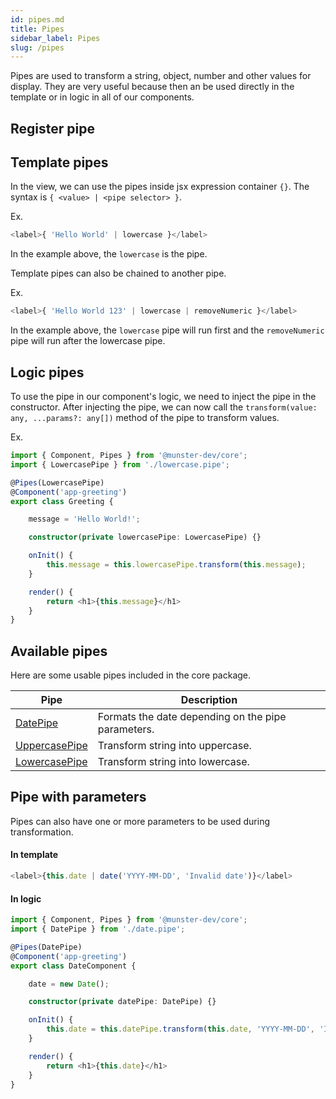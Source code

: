 ```yaml
---
id: pipes.md
title: Pipes
sidebar_label: Pipes
slug: /pipes
---
```


Pipes are used to transform a string, object, number and other values for display.
They are very useful because then an be used directly in the template or in logic in all of our components.

## Register pipe

## Template pipes

In the view, we can use the pipes inside jsx expression container `{}`.
The syntax is `{ <value> | <pipe selector> }`.

Ex.

```typescript
<label>{ 'Hello World' | lowercase }</label>
```

In the example above, the `lowercase` is the pipe.

Template pipes can also be chained to another pipe.

Ex.

```typescript
<label>{ 'Hello World 123' | lowercase | removeNumeric }</label>
```

In the example above, the `lowercase` pipe will run first and the `removeNumeric` pipe will run after the lowercase pipe.

## Logic pipes

To use the pipe in our component's logic, we need to inject the pipe in the constructor.
After injecting the pipe, we can now call the `transform(value: any, ...params?: any[])` method of the pipe to transform values.

Ex.

```typescript
import { Component, Pipes } from '@munster-dev/core';
import { LowercasePipe } from './lowercase.pipe';

@Pipes(LowercasePipe)
@Component('app-greeting')
export class Greeting {

    message = 'Hello World!';

    constructor(private lowercasePipe: LowercasePipe) {}

    onInit() {
        this.message = this.lowercasePipe.transform(this.message);
    }

    render() {
        return <h1>{this.message}</h1>
    }
}
```

## Available pipes

Here are some usable pipes included in the core package.

| Pipe | Description |
| --- | --- |
| [DatePipe](/pipes/date)           | Formats the date depending on the pipe parameters. |
| [UppercasePipe](/pipes/uppercase) | Transform string into uppercase. |
| [LowercasePipe](/pipes/lowercase) | Transform string into lowercase. |

## Pipe with parameters

Pipes can also have one or more parameters to be used during transformation.

#### In template

```typescript
<label>{this.date | date('YYYY-MM-DD', 'Invalid date')}</label>
```

#### In logic

```typescript
import { Component, Pipes } from '@munster-dev/core';
import { DatePipe } from './date.pipe';

@Pipes(DatePipe)
@Component('app-greeting')
export class DateComponent {

    date = new Date();

    constructor(private datePipe: DatePipe) {}

    onInit() {
        this.date = this.datePipe.transform(this.date, 'YYYY-MM-DD', 'Invalid date');
    }

    render() {
        return <h1>{this.date}</h1>
    }
}
```